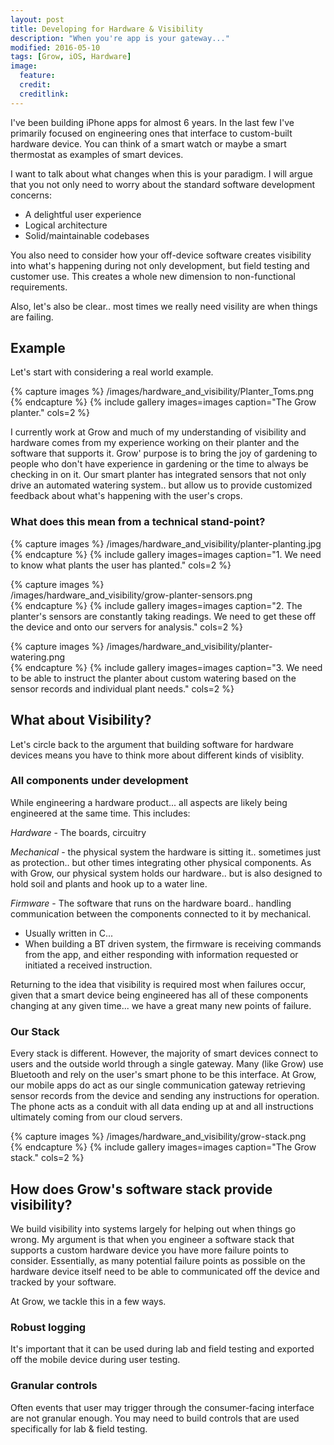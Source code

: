 ```yaml
---
layout: post
title: Developing for Hardware & Visibility
description: "When you're app is your gateway..."
modified: 2016-05-10
tags: [Grow, iOS, Hardware]
image:
  feature:
  credit: 
  creditlink: 
---
```


I've been building iPhone apps for almost 6 years. In the last few I've primarily focused on engineering ones that interface to custom-built hardware device. You can think of a smart watch or maybe a smart thermostat as examples of smart devices.

I want to talk about what changes when this is your paradigm. I will argue that you not only need to worry about the standard software development concerns:

* A delightful user experience
* Logical architecture 
* Solid/maintainable codebases

You also need to consider how your off-device software creates visibility into what's happening during not only development, but field testing and customer use. This creates a whole new dimension to non-functional requirements.

Also, let's also be clear.. most times we really need visility are when things are failing. 

## Example

Let's start with considering a real world example.

{% capture images %}
	/images/hardware_and_visibility/Planter_Toms.png	
{% endcapture %}
{% include gallery images=images caption="The Grow planter." cols=2 %}

I currently work at Grow and much of my understanding of visibility and hardware comes from my experience working on their planter and the software that supports it. Grow' purpose is to bring the joy of gardening to people who don't have experience in gardening or the time to always be checking in on it. Our smart planter has integrated sensors that not only drive an automated watering system.. but allow us to provide customized feedback about what's happening with the user's crops.

### What does this mean from a technical stand-point? 

{% capture images %}
	/images/hardware_and_visibility/planter-planting.jpg
{% endcapture %}
{% include gallery images=images caption="1. We need to know what plants the user has planted." cols=2 %}

{% capture images %}	
	/images/hardware_and_visibility/grow-planter-sensors.png		
{% endcapture %}
{% include gallery images=images caption="2. The planter's sensors are constantly taking readings. We need to get these off the device and onto our servers for analysis." cols=2 %}

{% capture images %}
	/images/hardware_and_visibility/planter-watering.png	
{% endcapture %}
{% include gallery images=images caption="3. We need to be able to instruct the planter about custom watering based on the sensor records and individual plant needs." cols=2 %}

## What about Visibility?

Let's circle back to the argument that building software for hardware devices means you have to think more about different kinds of visiblity. 

### All components under development

While engineering a hardware product... all aspects are likely being engineered at the same time. This includes:

_Hardware_ - The boards, circuitry 

_Mechanical_ - the physical system the hardware is sitting it.. sometimes just as protection.. but other times integrating other physical components. As with Grow, our physical system holds our hardware.. but is also designed to hold soil and plants and hook up to a water line.

_Firmware_ - The software that runs on the hardware board.. handling communication between the components connected to it by mechanical. 

* Usually written in C... 
* When building a BT driven system, the firmware is receiving commands from the app, and either responding with information requested or initiated a received instruction.

Returning to the idea that visibility is required most when failures occur, given that a smart device being engineered has all of these components changing at any given time... we have a great many new points of failure.

### Our Stack

Every stack is different. However, the majority of smart devices connect to users and the outside world through a single gateway. Many (like Grow) use Bluetooth and rely on the user's smart phone to be this interface. At Grow, our mobile apps do act as our single communication gateway retrieving sensor records from the device and sending any instructions for operation. The phone acts as a conduit with all data ending up at and all instructions ultimately coming from our cloud servers.

{% capture images %}
	/images/hardware_and_visibility/grow-stack.png	
{% endcapture %}
{% include gallery images=images caption="The Grow stack." cols=2 %}

## How does Grow's software stack provide visibility?

We build visibility into systems largely for helping out when things go wrong. My argument is that when you engineer a software stack that supports a custom hardware device you have more failure points to consider. Essentially, as many potential failure points as possible on the hardware device itself need to be able to communicated off the device and tracked by your software.

At Grow, we tackle this in a few ways.

### Robust logging 

It's important that it can be used during lab and field testing and exported off the mobile device during user testing.

### Granular controls 

Often events that user may trigger through the consumer-facing interface are not granular enough. You may need to build controls that are used specifically for lab & field testing.




